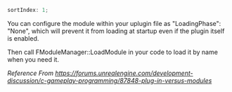 ```javascript
sortIndex: 1;
```

You can configure the module within your uplugin file as "LoadingPhase": "None", which will prevent it from loading at startup even if the plugin itself is enabled.

Then call FModuleManager::LoadModule in your code to load it by name when you need it.

*Reference From <https://forums.unrealengine.com/development-discussion/c-gameplay-programming/87848-plug-in-versus-modules>*
